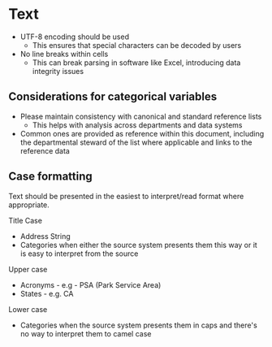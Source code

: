 # Text

- UTF-8 encoding should be used
    - This ensures that special characters can be decoded by users
- No line breaks within cells
    - This can break parsing in software like Excel, introducing data integrity issues

## Considerations for categorical variables

- Please maintain consistency with canonical and standard reference lists
    - This helps with analysis across departments and data systems
- Common ones are provided as reference within this document, including the departmental steward of the list where applicable and links to the reference data

## Case formatting
Text should be presented in the easiest to interpret/read format where appropriate.

Title Case
* Address String
* Categories when either the source system presents them this way or it is easy to interpret from the source

Upper case
* Acronyms - e.g - PSA (Park Service Area)
* States - e.g. CA

Lower case
* Categories when the source system presents them in caps and there's no way to interpret them to camel case




